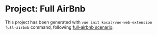 # Project: Full AirBnb

This project has been generated with `vue init kocal/vue-web-extension full-airbnb` command, following [full-airbnb scenario](../../scenarios/full-airbnb.json).
